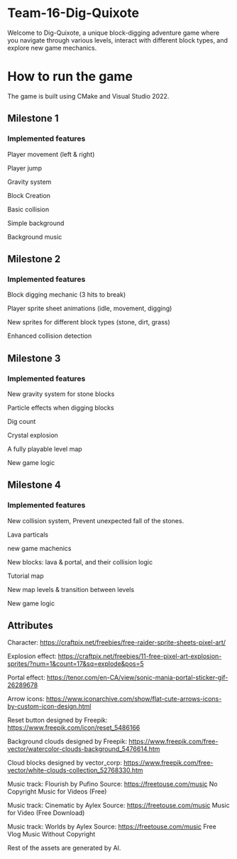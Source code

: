 # Team-16-Dig-Quixote

Welcome to Dig-Quixote, a unique block-digging adventure game where you navigate through various levels, interact with different block types, and explore new game mechanics.

# How to run the game

The game is built using CMake and Visual Studio 2022.



## Milestone 1

### Implemented features
Player movement (left & right)

Player jump

Gravity system

Block Creation

Basic collision 

Simple background 

Background music


## Milestone 2

### Implemented features
Block digging mechanic (3 hits to break)

Player sprite sheet animations (idle, movement, digging)

New sprites for different block types (stone, dirt, grass)

Enhanced collision detection


## Milestone 3
   
### Implemented features

New gravity system for stone blocks
   
Particle effects when digging blocks
   
Dig count 
   
Crystal explosion 
   
A fully playable level map
   
New game logic

## Milestone 4
   
### Implemented features

New collision system, Prevent unexpected fall of the stones.

Lava particals 

new game machenics

New blocks: lava & portal, and their collision logic 

Tutorial map

New map levels & transition between levels
   
New game logic
   

## Attributes

Character: https://craftpix.net/freebies/free-raider-sprite-sheets-pixel-art/

Explosion effect: https://craftpix.net/freebies/11-free-pixel-art-explosion-sprites/?num=1&count=17&sq=explode&pos=5

Portal effect: https://tenor.com/en-CA/view/sonic-mania-portal-sticker-gif-26289678

Arrow icons: https://www.iconarchive.com/show/flat-cute-arrows-icons-by-custom-icon-design.html

Reset button designed by Freepik: https://www.freepik.com/icon/reset_5486166

Background clouds designed by Freepik: https://www.freepik.com/free-vector/watercolor-clouds-background_5476614.htm

Cloud blocks designed by vector_corp: https://www.freepik.com/free-vector/white-clouds-collection_52768330.htm

Music track: Flourish by Pufino Source: https://freetouse.com/music No Copyright Music for Videos (Free)

Music track: Cinematic by Aylex Source: https://freetouse.com/music Music for Video (Free Download)

Music track: Worlds by Aylex Source: https://freetouse.com/music Free Vlog Music Without Copyright

Rest of the assets are generated by AI.